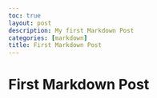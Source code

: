 ```yaml
---
toc: true
layout: post
description: My first Markdown Post
categories: [markdown]
title: First Markdown Post
---
```


# First Markdown Post